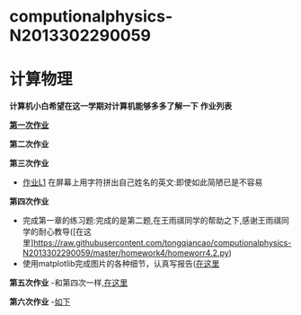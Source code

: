 # computionalphysics-N2013302290059
计算物理
======
**计算机小白希望在这一学期对计算机能够多多了解一下**
**作业列表**

**[第一次作业](https://stackedit.io/editor)**

**第二次作业**

**第三次作业**
- [作业L1](https://raw.githubusercontent.com/tongqiancao/computionalphysics-N2013302290059/master/homework3/homework3.py) 在屏幕上用字符拼出自己姓名的英文:即使如此简陋已是不容易 

**第四次作业**
- 完成第一章的练习题:完成的是第二题,在王雨祺同学的帮助之下,感谢王雨祺同学的耐心教导([在这里]https://raw.githubusercontent.com/tongqiancao/computionalphysics-N2013302290059/master/homework4/homeworr4.2.py)
- 使用matplotlib完成图片的各种细节，认真写报告([在这里]()

**第五次作业**
-和第四次一样,[在这里](https://www.zybuluo.com/mdeditor#335355-full-reader)

**第六次作业**
-[如下](https://www.zybuluo.com/mdeditor#335412-full-reader)
